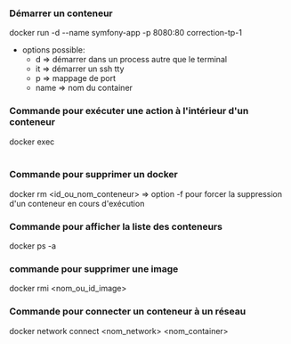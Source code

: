 ### Démarrer un conteneur

docker run -d --name symfony-app -p 8080:80 correction-tp-1

- options possible:
    - d => démarrer dans un process autre que le terminal
    - it => démarrer un ssh tty
    - p => mappage de port
    - name => nom du container


### Commande pour exécuter une action à l'intérieur d'un conteneur 

docker exec <option> <command>


### Commande pour supprimer un docker
docker rm <id_ou_nom_conteneur> => option -f pour forcer la suppression d'un conteneur en cours d'exécution

### Commande pour afficher la liste des conteneurs
docker ps -a 

### commande pour supprimer une image 
docker rmi <nom_ou_id_image>

### Commande pour connecter un conteneur à un réseau
docker network connect <nom_network> <nom_container>

